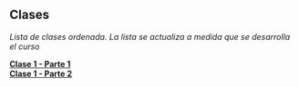## Clases
*Lista de clases ordenada. La lista se actualiza a medida que se desarrolla el curso*


[**Clase 1 - Parte 1**](Clase_1/index.md)   
[**Clase 1 - Parte 2**](Clase_2/index.md)  

